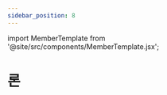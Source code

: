 ```yaml
---
sidebar_position: 8
---
```


import MemberTemplate from '@site/src/components/MemberTemplate.jsx';

# 론

<MemberTemplate
  title="울프독"
  image="/img/w.png"
  codename="론"
  gender="?"
  age="향년 28"
  height="188cm"
  affiliation=""
  ability="[A급] - "
  bg="#3AB8DE"
  cr="#fff"
/>
